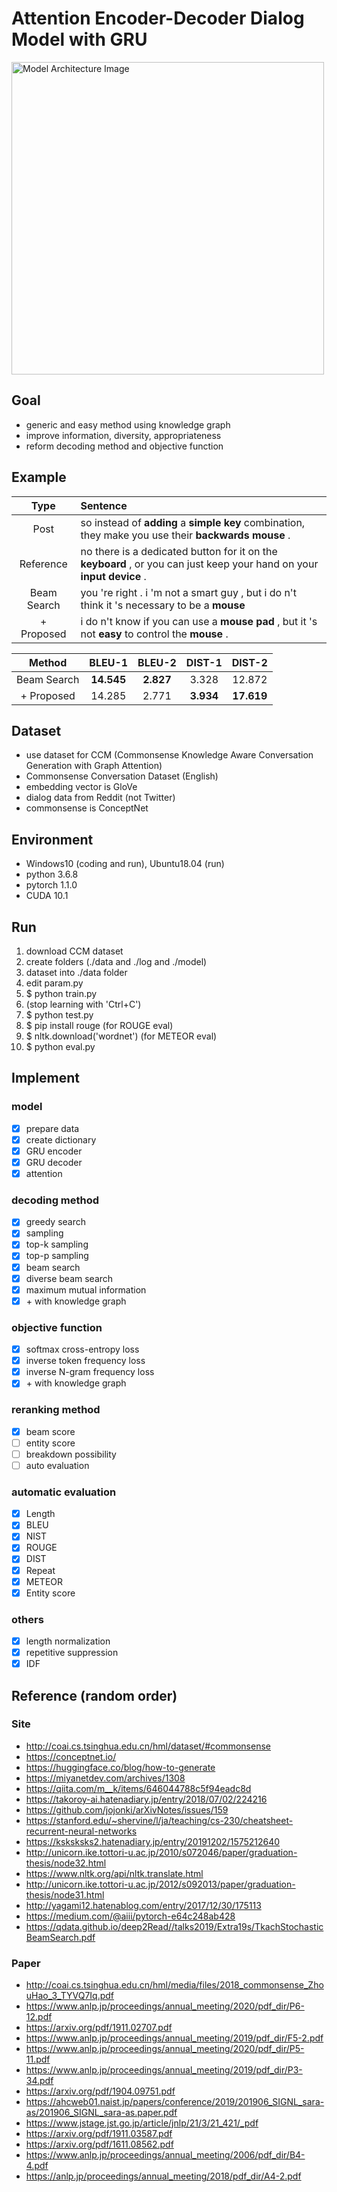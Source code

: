 # Attention Encoder-Decoder Dialog Model with GRU

<img width="500" alt="Model Architecture Image" src="https://user-images.githubusercontent.com/38200445/92203968-5e818e80-eebd-11ea-968c-e214eea47b5f.jpg">

## Goal
- generic and easy method using knowledge graph
- improve information, diversity, appropriateness
- reform decoding method and objective function

## Example
|Type|Sentence|
|:---:|:---|
|Post|so instead of **adding** a **simple** **key** combination, they make you use their **backwards** **mouse** .|
|Reference|no there is a dedicated button for it on the **keyboard** , or you can just keep your hand on your **input** **device** .|
|Beam Search|you 're right . i 'm not a smart guy , but i do n't think it 's necessary to be a **mouse**|
|+ Proposed|i do n't know if you can use a **mouse** **pad** , but it 's not **easy** to control the **mouse** .|

|Method|BLEU-1|BLEU-2|DIST-1|DIST-2|
|:---:|:---:|:---:|:---:|:---:|
|Beam Search|**14.545**|**2.827**|3.328|12.872|
|+ Proposed|14.285|2.771|**3.934**|**17.619**|

## Dataset
- use dataset for CCM
(Commonsense Knowledge Aware Conversation Generation with Graph Attention)  
- Commonsense Conversation Dataset (English)
- embedding vector is GloVe
- dialog data from Reddit (not Twitter)
- commonsense is ConceptNet

## Environment
- Windows10 (coding and run), Ubuntu18.04 (run)
- python 3.6.8
- pytorch 1.1.0
- CUDA 10.1

## Run
1. download CCM dataset
2. create folders (./data and ./log and ./model)
3. dataset into ./data folder
4. edit param.py
5. $ python train.py
6. (stop learning with 'Ctrl+C')
7. $ python test.py
8. $ pip install rouge (for ROUGE eval)
9. $ nltk.download('wordnet') (for METEOR eval)
10. $ python eval.py

## Implement
### model
- [x] prepare data
- [x] create dictionary
- [x] GRU encoder
- [x] GRU decoder
- [x] attention

### decoding method
- [x] greedy search
- [x] sampling
- [x] top-k sampling
- [x] top-p sampling
- [x] beam search
- [x] diverse beam search
- [x] maximum mutual information
- [x] \+ with knowledge graph

### objective function
- [x] softmax cross-entropy loss
- [x] inverse token frequency loss
- [x] inverse N-gram frequency loss
- [x] \+ with knowledge graph

### reranking method
- [x] beam score
- [ ] entity score
- [ ] breakdown possibility
- [ ] auto evaluation

### automatic evaluation
- [x] Length
- [x] BLEU
- [x] NIST
- [x] ROUGE
- [x] DIST
- [x] Repeat
- [x] METEOR
- [x] Entity score

### others
- [x] length normalization
- [x] repetitive suppression
- [x] IDF

## Reference (random order)
### Site
- http://coai.cs.tsinghua.edu.cn/hml/dataset/#commonsense
- https://conceptnet.io/
- https://huggingface.co/blog/how-to-generate
- https://miyanetdev.com/archives/1308
- https://qiita.com/m__k/items/646044788c5f94eadc8d
- https://takoroy-ai.hatenadiary.jp/entry/2018/07/02/224216
- https://github.com/jojonki/arXivNotes/issues/159
- https://stanford.edu/~shervine/l/ja/teaching/cs-230/cheatsheet-recurrent-neural-networks
- https://ksksksks2.hatenadiary.jp/entry/20191202/1575212640
- http://unicorn.ike.tottori-u.ac.jp/2010/s072046/paper/graduation-thesis/node32.html
- https://www.nltk.org/api/nltk.translate.html
- http://unicorn.ike.tottori-u.ac.jp/2012/s092013/paper/graduation-thesis/node31.html
- http://yagami12.hatenablog.com/entry/2017/12/30/175113
- https://medium.com/@aiii/pytorch-e64c248ab428
- https://qdata.github.io/deep2Read//talks2019/Extra19s/TkachStochasticBeamSearch.pdf

### Paper
- http://coai.cs.tsinghua.edu.cn/hml/media/files/2018_commonsense_ZhouHao_3_TYVQ7Iq.pdf
- https://www.anlp.jp/proceedings/annual_meeting/2020/pdf_dir/P6-12.pdf
- https://arxiv.org/pdf/1911.02707.pdf
- https://www.anlp.jp/proceedings/annual_meeting/2019/pdf_dir/F5-2.pdf
- https://www.anlp.jp/proceedings/annual_meeting/2020/pdf_dir/P5-11.pdf
- https://www.anlp.jp/proceedings/annual_meeting/2019/pdf_dir/P3-34.pdf
- https://arxiv.org/pdf/1904.09751.pdf
- https://ahcweb01.naist.jp/papers/conference/2019/201906_SIGNL_sara-as/201906_SIGNL_sara-as.paper.pdf
- https://www.jstage.jst.go.jp/article/jnlp/21/3/21_421/_pdf
- https://arxiv.org/pdf/1911.03587.pdf
- https://arxiv.org/pdf/1611.08562.pdf
- https://www.anlp.jp/proceedings/annual_meeting/2006/pdf_dir/B4-4.pdf
- https://anlp.jp/proceedings/annual_meeting/2018/pdf_dir/A4-2.pdf
